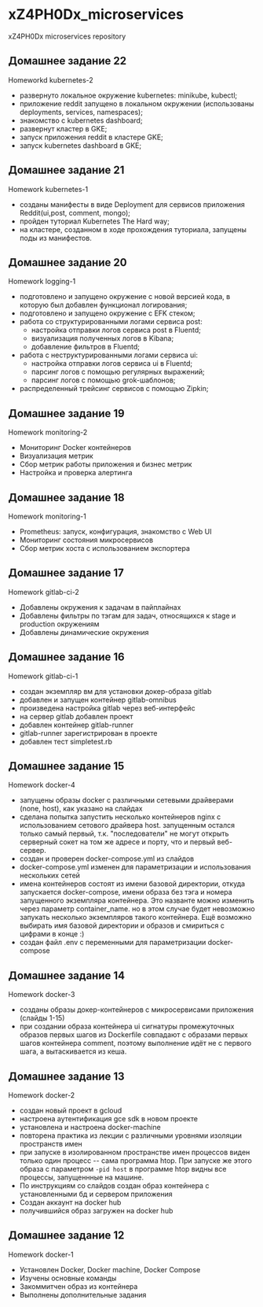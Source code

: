 # xZ4PH0Dx_microservices
xZ4PH0Dx microservices repository

## Домашнее задание 22

Homeworkd kubernetes-2
- развернуто локальное окружение kubernetes: minikube, kubectl;
- приложение reddit запущено в локальном окружении (использованы deployments, services, namespaces);
- знакомство с kubernetes dashboard;
- развернут кластер в GKE;
- запуск приложения reddit в кластере GKE;
- запуск kubernetes dashboard в GKE;

## Домашнее задание 21

Homework kubernetes-1
- созданы манифесты в виде Deployment для сервисов приложения Reddit(ui,post, comment, mongo);
- пройден туториал Kubernetes The Hard way;
- на кластере, созданном в ходе прохождения туториала, запущены поды из манифестов.


## Домашнее задание 20

Homework logging-1
- подготовлено и запущено окружение с новой версией кода, в которую был добавлен функционал логирования;
- подготовлено и запущено окружение с EFK стеком;
- работа со структурированными логами сервиса post:
  - настройка отправки логов сервиса post в Fluentd;
  - визуализация полученных логов в Kibana;
  - добавление фильтров в Fluentd;
- работа с неструктурированными логами сервиса ui:
  - настройка отправки логов сервиса ui в Fluentd;
  - парсинг логов с помощью регулярных выражений;
  - парсинг логов с помощью grok-шаблонов;
- распределенный трейсинг сервисов с помощью Zipkin;

## Домашнее задание 19

Homework monitoring-2
- Мониторинг Docker контейнеров
- Визуализация метрик
- Сбор метрик работы приложения и бизнес метрик
- Настройка и проверка алертинга

## Домашнее задание 18

Homework monitoring-1
- Prometheus: запуск, конфигурация, знакомство с Web UI
- Мониторинг состояния микросервисов 
- Сбор метрик хоста с использованием экспортера

## Домашнее задание 17

Homework gitlab-ci-2
- Добавлены окружения к задачам в пайплайнах
- Добавлены фильтры по тэгам для задач, относящихся к stage и production окружениям
- Добавлены динамические окружения


## Домашнее задание 16

Homework gitlab-ci-1
- создан экземпляр вм для установки докер-образа gitlab
- добавлен и запущен контейнер gitlab-omnibus
- произведена настройка gitlab через веб-интерфейс
- на сервер gitlab добавлен проект
- добавлен контейнер gitlab-runner
- gitlab-runner зарегистрирован в проекте
- добавлен тест simpletest.rb

## Домашнее задание 15

Homework docker-4
- запущены образы docker c различными сетевыми драйверами (none, host), как указано на слайдах
- сделана попытка запустить несколько контейнеров nginx с использованием сетового драйвера host. запущенным остался только самый первый, т.к. "последователи" не могут открыть серверный сокет на том же адресе и порту, что и первый веб-сервер.
- создан и проверен docker-compose.yml из слайдов
- docker-compose.yml изменен для параметризации и использования нескольких сетей
- имена контейнеров состоят из имени базовой директории, откуда запускается docker-compose, имени образа без тэга и номера запущенного экземпляра контейнера. Это названте можно изменить через параметр container_name. но в этом случае будет невозможно запукать несколько экземпляров такого контейнера. Ещё возможно выбирать имя базовой директории и образов и смириться с цифрами в конце :)
- создан файл .env с переменными для параметризации docker-compose

## Домашнее задание 14

Homework docker-3
 - созданы образы докер-контейнеров с микросервисами приложения (слайды 1-15)
 - при создании образа контейнера ui сигнатуры промежуточных образов первых шагов
   из Dockerfile совпадают с образами первых шагов контейнера comment, поэтому
   выполнение идёт не с первого шага, а вытаскивается из кеша.

## Домашнее задание 13 

Homework docker-2

 - cоздан новый проект в gcloud
 - настроена аутентификация gce sdk в новом проекте
 - установлена и настроена docker-machine
 - повторена практика из лекции с различными уровнями изоляции пространств имен
 - при запуске в изолированном пространстве имен процессов виден только один процесс --
   сама программа htop. При запуске же этого образа с параметром `-pid host` в программе
   htop видны все процессы, запущеннные на машине.
 - По инструкциям со слайдов создан образ контейнера с установленными бд и сервером приложения
 - Создан аккаунт на docker hub
 - получившийся образ загружен на docker hub

## Домашнее задание 12

Homework docker-1

 - Установлен Docker, Docker machine, Docker Compose
 - Изучены основные команды
 - Закоммитчен образ из контейнера
 - Выполнены дополнительные задания
